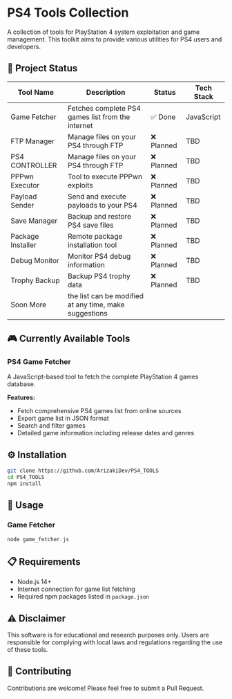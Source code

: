 # PS4 Tools Collection

A collection of tools for PlayStation 4 system exploitation and game management. This toolkit aims to provide various utilities for PS4 users and developers.

## 🚀 Project Status

| Tool Name | Description | Status | Tech Stack |
|-----------|-------------|---------|------------|
| Game Fetcher | Fetches complete PS4 games list from the internet | ✅ Done | JavaScript |
| FTP Manager | Manage files on your PS4 through FTP | ❌ Planned | TBD |
| PS4 CONTROLLER | Manage files on your PS4 through FTP | ❌ Planned | TBD |
| PPPwn Executor | Tool to execute PPPwn exploits | ❌ Planned | TBD |
| Payload Sender | Send and execute payloads to your PS4 | ❌ Planned | TBD |
| Save Manager | Backup and restore PS4 save files | ❌ Planned | TBD |
| Package Installer | Remote package installation tool | ❌ Planned | TBD |
| Debug Monitor | Monitor PS4 debug information | ❌ Planned | TBD |
| Trophy Backup | Backup PS4 trophy data | ❌ Planned | TBD |
| Soon More | the list can be modified at any time, make suggestions |
## 🎮 Currently Available Tools

### PS4 Game Fetcher
A JavaScript-based tool to fetch the complete PlayStation 4 games database.

**Features:**
- Fetch comprehensive PS4 games list from online sources
- Export game list in JSON format
- Search and filter games
- Detailed game information including release dates and genres

## ⚙️ Installation

```bash
git clone https://github.com/ArizakiDev/PS4_TOOLS
cd PS4_TOOLS
npm install
```

## 🔧 Usage

### Game Fetcher
```bash
node game_fetcher.js
```

## 📋 Requirements
- Node.js 14+
- Internet connection for game list fetching
- Required npm packages listed in `package.json`

## ⚠️ Disclaimer
This software is for educational and research purposes only. Users are responsible for complying with local laws and regulations regarding the use of these tools.

## 🤝 Contributing
Contributions are welcome! Please feel free to submit a Pull Request.
